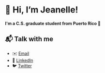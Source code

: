 # 👋 Hi, I’m Jeanelle!
#### I'm a C.S. graduate student from Puerto Rico 🌊
## **📬 Talk with me**
* ✉️ [Email](mailto:Jematormal91@gmail.com)
* 🏢  [LinkedIn](https://www.linkedin.com/in/jeanelletorres/)
* 🐦  [Twitter](https://twitter.com/jeanelle_m_cruz)
